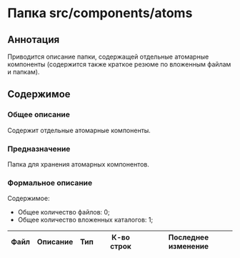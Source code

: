 # Папка src/components/atoms

## Аннотация

Приводится описание папки, содержащей отдельные атомарные компоненты (содержится также краткое резюме по
вложенным файлам и папкам).

## Содержимое

### Общее описание

Содержит отдельные атомарные компоненты.

### Предназначение

Папка для хранения атомарных компонентов.

### Формальное описание

Содержимое:
* Общее количество файлов: 0;
* Общее количество вложенных каталогов: 1;

| Файл | Описание | Тип | К-во строк | Последнее изменение |
|------|----------|-----|------------|---------------------|

